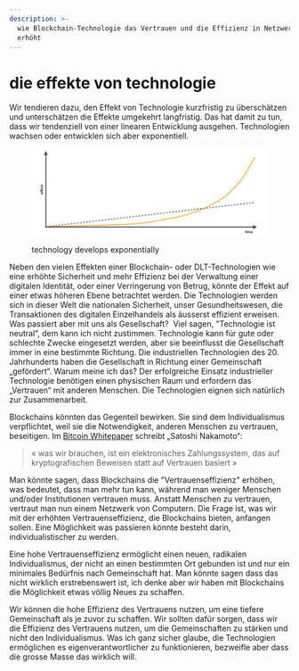 ```yaml
---
description: >-
  wie Blockchain-Technologie das Vertrauen und die Effizienz in Netzwerken
  erhöht
---
```


# die effekte von technologie

Wir tendieren dazu, den Effekt von Technologie kurzfristig zu überschätzen und unterschätzen die Effekte umgekehrt langfristig. Das hat damit zu tun, dass wir tendenziell von einer linearen Entwicklung ausgehen. Technologien wachsen oder entwicklen sich aber exponentiell.

<figure><img src="../.gitbook/assets/image (8).png" alt=""><figcaption><p>technology develops exponentially</p></figcaption></figure>

Neben den vielen Effekten einer Blockchain- oder DLT-Technologien wie eine erhöhte Sicherheit und mehr Effizienz bei der Verwaltung einer digitalen Identität, oder einer Verringerung von Betrug, könnte der Effekt auf einer etwas höheren Ebene betrachtet werden. Die Technologien werden sich in dieser Welt die nationalen Sicherheit, unser Gesundheitswesen, die Transaktionen des digitalen Einzelhandels als äusserst effizient erweisen. Was passiert aber mit uns als Gesellschaft?  Viel sagen, "Technologie ist neutral“, dem kann ich nicht zustimmen. Technologie kann für gute oder schlechte Zwecke eingesetzt werden, aber sie beeinflusst die Gesellschaft immer in eine bestimmte Richtung. Die industriellen Technologien des 20. Jahrhunderts haben die Gesellschaft in Richtung einer Gemeinschaft „gefördert“. Warum meine ich das? Der erfolgreiche Einsatz industrieller Technologie benötigen einen physischen Raum und erfordern das „Vertrauen“ mit anderen Menschen. Die Technologien eignen sich natürlich zur Zusammenarbeit.

Blockchains könnten das Gegenteil bewirken. Sie sind dem Individualismus verpflichtet, weil sie die Notwendigkeit, anderen Menschen zu vertrauen, beseitigen. Im [Bitcoin Whitepaper](https://daominds.io/extbitcoinwhitepaper) schreibt „Satoshi Nakamoto“:

> « was wir brauchen, ist ein elektronisches Zahlungssystem, das auf kryptografischen Beweisen statt auf Vertrauen basiert »

Man könnte sagen, dass Blockchains die "Vertrauenseffizienz" erhöhen, was bedeutet, dass man mehr tun kann, während man weniger Menschen und/oder Institutionen vertrauen muss. Anstatt Menschen zu vertrauen, vertraut man nun einem Netzwerk von Computern. Die Frage ist, was wir mit der erhöhten Vertrauenseffizienz, die Blockchains bieten, anfangen sollen. Eine Möglichkeit was passieren könnte besteht darin, individualistischer zu werden.

Eine hohe Vertrauenseffizienz ermöglicht einen neuen, radikalen Individualismus, der nicht an einen bestimmten Ort gebunden ist und nur ein minimales Bedürfnis nach Gemeinschaft hat. Man könnte sagen dass das nicht wirklich erstrebenswert ist, ich denke aber wir haben mit Blockchains die Möglichkeit etwas völlig Neues zu schaffen.

Wir können die hohe Effizienz des Vertrauens nutzen, um eine tiefere Gemeinschaft als je zuvor zu schaffen. Wir sollten dafür sorgen, dass wir die Effizienz des Vertrauens nutzen, um die Gemeinschaften zu stärken und nicht den Individualismus. Was ich ganz sicher glaube, die Technologien ermöglichen es eigenverantwortlicher zu funktionieren, bezweifle aber dass die grosse Masse das wirklich will.
